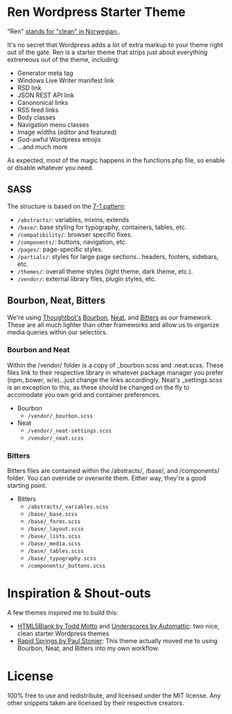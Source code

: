 # Ren Wordpress Starter Theme

"Ren" [stands for "clean" in Norwegian.](https://www.google.com/search?q=norwegian+for+clean&oq=norwegian+for+clean). 

It's no secret that Wordpress adds a lot of extra markup to your theme right out of the gate. Ren is a starter theme that strips just about everything extreneous out of the theme, including:

+ Generator meta tag
+ Windows Live Writer manifest link
+ RSD link
+ JSON REST API link
+ Canononical links
+ RSS feed links
+ Body classes
+ Navigation menu classes
+ Image widths (editor and featured)
+ God-awful Wordpress emojis
+ ...and much more

As expected, most of the magic happens in the functions.php file, so enable or disable whatever you need.


## SASS

The structure is based on the [7-1 pattern](https://sass-guidelin.es/#the-7-1-pattern):

+ ```/abstracts/```: variables, mixins, extends
+ ```/base/```: base styling for typography, containers, tables, etc.
+ ```/compatibility/```: browser specific fixes.
+ ```/components/```: buttons, navigation, etc.
+ ```/pages/```: page-specific styles.
+ ```/partials/```: styles for large page sections...headers, footers, sidebars, etc.
+ ```/themes/```: overall theme styles (light theme, dark theme, etc.).
+ ```/vendor/```: external library files, plugin styles, etc.


## Bourbon, Neat, Bitters

We're using [Thoughtbot's](https://thoughtbot.com/) [Bourbon](http://bourbon.io/), [Neat](http://neat.bourbon.io/), and [Bitters](http://bitters.bourbon.io/) as our framework. These are all much lighter than other frameworks and allow us to organize media queries within our selectors.

### Bourbon and Neat
Within the /vendor/ folder is a copy of \_bourbon.scss and \.neat.scss. These files link to their respective library in whatever package manager you prefer (npm, bower, w/e)...just change the links accordingly. Neat's \_settings.scss is an exception to this, as these should be changed on the fly to accomodate you own grid and container preferences.

+ Bourbon
  + ```/vendor/_bourbon.scss```
+ Neat
  + ```/vendor/_neat-settings.scss```
  + ```/vendor/_neat.scss```

### Bitters
Bitters files are contained within the /abstracts/, /base/, and /components/ folder. You can override or overwrite them. Either way, they're a good starting point.

+ Bitters
  + ```/abstracts/_variables.scss```
  + ```/base/_base.scss```
  + ```/base/_forms.scss```
  + ```/base/_layout.scss```
  + ```/base/_lists.scss```
  + ```/base/_media.scss```
  + ```/base/_tables.scss```
  + ```/base/_typography.scss```
  + ```/components/_buttons.scss```
  
# Inspiration & Shout-outs
A few themes inspired me to build this:

  + [HTML5Blank by Todd Motto](http://html5blank.com/) and [Underscores by Automattic](http://underscores.me/): two nice, clean starter Wordpress themes
  + [Rapid Springs by Paul Stonier](https://github.com/pstonier/rapid-springs): This theme actually moved me to using Bourbon, Neat, and Bitters into my own workflow.
  
# License
100% free to use and redistribute, and licensed under the MIT license. Any other snippets taken are licensed by their respective creators.

